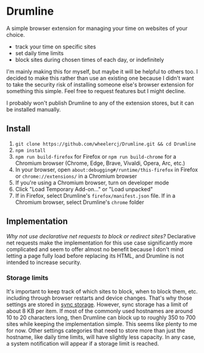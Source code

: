 # Drumline

A simple browser extension for managing your time on websites of your choice.

- track your time on specific sites
- set daily time limits
- block sites during chosen times of each day, or indefinitely

I'm mainly making this for myself, but maybe it will be helpful to others too. I decided to make this rather than use an existing one because I didn't want to take the security risk of installing someone else's browser extension for something this simple. Feel free to request features but I might decline.

I probably won't publish Drumline to any of the extension stores, but it can be installed manually.

## Install

1. `git clone https://github.com/wheelercj/Drumline.git && cd Drumline`
2. `npm install`
3. `npm run build-firefox` for Firefox or `npm run build-chrome` for a Chromium browser (Chrome, Edge, Brave, Vivaldi, Opera, Arc, etc.)
4. In your browser, open `about:debugging#/runtime/this-firefox` in Firefox or `chrome://extensions/` in a Chromium browser
5. If you're using a Chromium browser, turn on developer mode
6. Click "Load Temporary Add-on..." or "Load unpacked"
7. If in Firefox, select Drumline's `firefox/manifest.json` file. If in a Chromium browser, select Drumline's `chrome` folder

## Implementation

*Why not use declarative net requests to block or redirect sites?* Declarative net requests make the implementation for this use case significantly more complicated and seem to offer almost no benefit because I don't mind letting a page fully load before replacing its HTML, and Drumline is not intended to increase security.

### Storage limits

It's important to keep track of which sites to block, when to block them, etc. including through browser restarts and device changes. That's why those settings are stored in [sync storage](https://developer.chrome.com/docs/extensions/reference/api/storage#storage_areas). However, sync storage has a limit of about 8 KB per item. If most of the commonly used hostnames are around 10 to 20 characters long, then Drumline can block up to roughly 350 to 700 sites while keeping the implementation simple. This seems like plenty to me for now. Other settings categories that need to store more than just the hostname, like daily time limits, will have slightly less capacity. In any case, a system notification will appear if a storage limit is reached.

